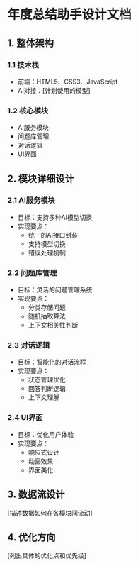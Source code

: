 # 年度总结助手设计文档

## 1. 整体架构

### 1.1 技术栈
- 前端：HTML5、CSS3、JavaScript
- AI对接：[计划使用的模型]

### 1.2 核心模块
- AI服务模块
- 问题库管理
- 对话逻辑
- UI界面

## 2. 模块详细设计

### 2.1 AI服务模块
- 目标：支持多种AI模型切换
- 实现要点：
  * 统一的AI接口封装
  * 支持模型切换
  * 错误处理机制

### 2.2 问题库管理
- 目标：灵活的问题管理系统
- 实现要点：
  * 分类存储问题
  * 随机抽取算法
  * 上下文相关性判断

### 2.3 对话逻辑
- 目标：智能化的对话流程
- 实现要点：
  * 状态管理优化
  * 回答判断逻辑
  * 上下文理解

### 2.4 UI界面
- 目标：优化用户体验
- 实现要点：
  * 响应式设计
  * 动画效果
  * 界面美化

## 3. 数据流设计
[描述数据如何在各模块间流动]

## 4. 优化方向
[列出具体的优化点和优先级]